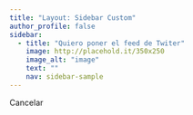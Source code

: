 ```yaml
---
title: "Layout: Sidebar Custom"
author_profile: false
sidebar:
  - title: "Quiero poner el feed de Twiter"
    image: http://placehold.it/350x250
    image_alt: "image"
    text: ""
    nav: sidebar-sample
---
```

Cancelar

